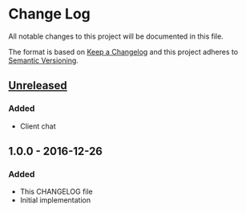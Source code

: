 # Change Log
All notable changes to this project will be documented in this file.

The format is based on [Keep a Changelog](http://keepachangelog.com/)
and this project adheres to [Semantic Versioning](http://semver.org/).

## [Unreleased]
### Added
- Client chat

## 1.0.0 - 2016-12-26
### Added
- This CHANGELOG file
- Initial implementation

[Unreleased]: https://github.com/Odrinwhite/r44/compare/v1.0.0...HEAD